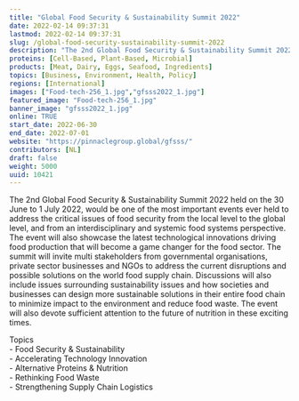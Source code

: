 ```yaml
---
title: "Global Food Security & Sustainability Summit 2022"
date: 2022-02-14 09:37:31
lastmod: 2022-02-14 09:37:31
slug: /global-food-security-sustainability-summit-2022
description: "The 2nd Global Food Security & Sustainability Summit 2022 held on the 30 June to 1 July 2022, would be one of the most important events ever held to address the critical issues of food security from the local level to the global level, and from an interdisciplinary and systemic food systems perspective. The event will also showcase the latest technological innovations driving food production that will become a game changer for the food sector."
proteins: [Cell-Based, Plant-Based, Microbial]
products: [Meat, Dairy, Eggs, Seafood, Ingredients]
topics: [Business, Environment, Health, Policy]
regions: [International]
images: ["Food-tech-256_1.jpg","gfsss2022_1.jpg"]
featured_image: "Food-tech-256_1.jpg"
banner_image: "gfsss2022_1.jpg"
online: TRUE
start_date: 2022-06-30
end_date: 2022-07-01
website: "https://pinnaclegroup.global/gfsss/"
contributors: [NL]
draft: false
weight: 5000
uuid: 10421
---
```

<p>The 2nd Global Food Security & Sustainability Summit 2022 held on the 30 June to 1 July 2022, would be one of the most important events ever held to address the critical issues of food security from the local level to the global level, and from an interdisciplinary and systemic food systems perspective. The event will also showcase the latest technological innovations driving food production that will become a game changer for the food sector. The summit will invite multi stakeholders from governmental organisations, private sector businesses and NGOs to address the current disruptions and possible solutions on the world food supply chain. Discussions will also include issues surrounding sustainability issues and how societies and businesses can design more sustainable solutions in their entire food chain to minimize impact to the environment and reduce food waste. The event will also devote sufficient attention to the future of nutrition in these exciting times.</p>
<p>Topics<br />
- Food Security & Sustainability<br />
- Accelerating Technology Innovation<br />
- Alternative Proteins & Nutrition<br />
- Rethinking Food Waste<br />
- Strengthening Supply Chain Logistics</p>
